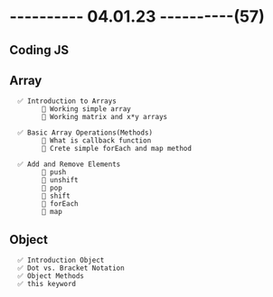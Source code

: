 # ---------- 04.01.23 ----------(57)

## Coding JS

## Array

      ✅ Introduction to Arrays
            🔷 Working simple array
            🔷 Working matrix and x*y arrays

      ✅ Basic Array Operations(Methods)
            🔷 What is callback function
            🔷 Crete simple forEach and map method

      ✅ Add and Remove Elements
            🔷 push
            🔷 unshift
            🔷 pop
            🔷 shift
            🔷 forEach
            🔷 map

## Object

      ✅ Introduction Object
      ✅ Dot vs. Bracket Notation
      ✅ Object Methods
      ✅ this keyword
